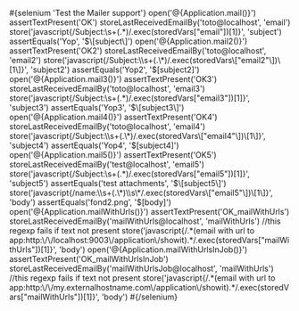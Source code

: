 \#{selenium 'Test the Mailer support'} open('@{Application.mail()}') assertTextPresent('OK') storeLastReceivedEmailBy('toto@localhost', 'email') store('javascript{/Subject:\\s+(.\*)/.exec(storedVars\["email"\])\[1\]}', 'subject') assertEquals('Yop', '$\[subject\]') open('@{Application.mail2()}') assertTextPresent('OK2') storeLastReceivedEmailBy('toto@localhost', 'email2') store('javascript{/Subject:\\s+(.\*)/.exec(storedVars\["email2"\])\[1\]}', 'subject2') assertEquals('Yop2', '$\[subject2\]') open('@{Application.mail3()}') assertTextPresent('OK3') storeLastReceivedEmailBy('toto@localhost', 'email3') store('javascript{/Subject:\\s+(.\*)/.exec(storedVars\["email3"\])\[1\]}', 'subject3') assertEquals('Yop3', '$\[subject3\]') open('@{Application.mail4()}') assertTextPresent('OK4') storeLastReceivedEmailBy('toto@localhost', 'email4') store('javascript{/Subject:\\s+(.\*)/.exec(storedVars\["email4"\])\[1\]}', 'subject4') assertEquals('Yop4', '$\[subject4\]') open('@{Application.mail5()}') assertTextPresent('OK5') storeLastReceivedEmailBy('test@localhost', 'email5') store('javascript{/Subject:\\s+(.\*)/.exec(storedVars\["email5"\])\[1\]}', 'subject5') assertEquals('test attachments', '$\[subject5\]') store('javascript{/name:\\s+(.\*)\\s\*/.exec(storedVars\["email5"\])\[1\]}', 'body') assertEquals('fond2.png', '$\[body\]') open('@{Application.mailWithUrls()}') assertTextPresent('OK_mailWithUrls') storeLastReceivedEmailBy('mailWithUrls@localhost', 'mailWithUrls') //this regexp fails if text not present store('javascript{/.\*(email with url to app:http:\\/\\/localhost:9003\\/application\\/showit).\*/.exec(storedVars\["mailWithUrls"\])\[1\]}', 'body') open('@{Application.mailWithUrlsInJob()}') assertTextPresent('OK_mailWithUrlsInJob') storeLastReceivedEmailBy('mailWithUrlsJob@localhost', 'mailWithUrls') //this regexp fails if text not present store('javascript{/.\*(email with url to app:http:\\/\\/my.externalhostname.com\\/application\\/showit).\*/.exec(storedVars\["mailWithUrls"\])\[1\]}', 'body') \#{/selenium}
